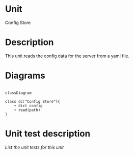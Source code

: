 
# Unit

Config Store

# Description

This unit reads the config data for the server from a yaml file.

# Diagrams


```mermaid

classDiagram

class dc["Config Store"]{
    + dict config
    + read(path)
}

```

# Unit test description

_List the unit tests for this unit_
